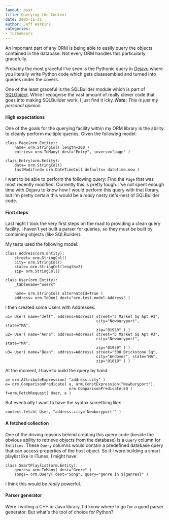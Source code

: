 ```yaml
---
layout: post
title: Querying the Context
date: 2005-11-21
author: Jeff Watkins
categories:
- TurboGears
---
```


An important part of any ORM is being able to easily query the objects contained in the database. Not every ORM handles this particularly gracefully.

Probably the most graceful I've seen is the Pythonic query in [Dejavu](http://projects.amor.org/docs/dejavu/managing.html) where you literally write Python code which gets disassembled and turned into queries under the covers.

One of the least graceful is the SQLBuilder module which is part of [SQLObject](http://sqlobject.org). While I recognise the vast amount of really clever code that goes into making SQLBuilder work, I just find it icky. ***Note:*** *This is just my personal opinion.*
<!--more-->
#### High expectations ####

One of the goals for the querying facility within my ORM library is the ability to cleanly perform multiple queries. Given the following model:

    class Page(orm.Entity):
        name= orm.StringCol( length=200 )
        entries= orm.ToMany( dest="Entry", inverse="page" )
        
    class Entry(orm.Entity):
        data= orm.StringCol()
        lastModified= orm.DateTimeCol( defaults= datetime.now )
        
I want to be able to perform the following query: Find the `Page` that was most recently modified. Currently this is pretty tough. I've not spent enough time with Dejavu to know how I would perform this query with that library, but I'm pretty certain this would be a *really* nasty rat's-nest of SQLBuilder code.

#### First steps ####

Last night I took the very first steps on the road to providing a clean query facility. I haven't yet built a parser for queries, so they must be built by combining objects (like SQLBuilder).

My tests used the following model:

    class Address(orm.Entity):
        street= orm.StringCol()
        city= orm.StringCol()
        state= orm.StringCol(length=2)
        zip= orm.StringCol()

    class User(orm.Entity):
        _tablename="users"

        name= orm.StringCol( alternateId=True )
        address= orm.ToOne( dest="orm.test.model.Address" )

I then created some Users with Addresses:

    u1= User( name="Jeff", address=Address( street="3 Market Sq Apt #3",
                                            city="Newburyport", state="MA",
                                            zip="01950" ) )
    u2= User( name="Anna", address=Address( street="3 Market Sq Apt #3",
                                            city="Newburyport", state="MA",
                                            zip="01950" ) )
    u3= User( name="Bean", address=Address( street="300 Brickstone Sq",
                                            city="Andover", state="MA",
                                            zip="01810" ) )

At the moment, I have to build the query by hand:

    a= orm.AttributeExpression( "address.city" )
    e= orm.ComparisonPredicate( a, orm.ConstExpression("Newburyport"),
                                orm.ComparisonPredicate.EQ )
    f=orm.FetchRequest( User, e )

But eventually I want to have the syntax something like:

    context.fetch( User, "address.city='Newburyport'" )

#### A fetched collection ####

One of the driving reasons behind creating this query code (beside the obvious ability to retrieve objects from the database) is a `Query` column for `Entities`. These `Query` columns would contain a predefined database query that can access properties of the host object. So if I were building a smart playlist like in iTunes, I might have:

    class SmartPlaylist(orm.Entity):
        genres= orm.ToMany( dest="Genre" )
        songs= orm.Query( dest="Song", query="genre in ${genres}" )

I think this would be *really* powerful.
        
#### Parser generator ####

Were I writing a C++ or Java library, I'd know where to go for a good parser generator. But what's the tool of choice for Python?